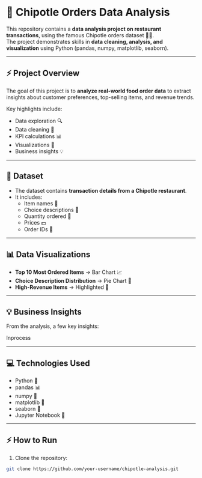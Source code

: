 # 🌮 Chipotle Orders Data Analysis

This repository contains a **data analysis project on restaurant transactions**, using the famous Chipotle orders dataset 🥗🍴.  
The project demonstrates skills in **data cleaning, analysis, and visualization** using Python (pandas, numpy, matplotlib, seaborn).  

---

## ⚡ Project Overview

The goal of this project is to **analyze real-world food order data** to extract insights about customer preferences, top-selling items, and revenue trends.  

Key highlights include:  
- Data exploration 🔍  
- Data cleaning 🧹  
- KPI calculations 📊  
- Visualizations 🎨  
- Business insights 💡  

---

## 📂 Dataset

- The dataset contains **transaction details from a Chipotle restaurant**.  
- It includes:  
  - Item names 🍔  
  - Choice descriptions 📝  
  - Quantity ordered 🔢  
  - Prices 💵  
  - Order IDs 🧾  

---

## 📊 Data Visualizations

- **Top 10 Most Ordered Items** → Bar Chart 📈  
- **Choice Description Distribution** → Pie Chart 🥧  
- **High-Revenue Items** → Highlighted 💎  

---

## 💡 Business Insights

From the analysis, a few key insights:  

Inprocess

---

## 💻 Technologies Used

- Python 🐍  
- pandas 📊  
- numpy 🔢  
- matplotlib 🎨  
- seaborn 🌈  
- Jupyter Notebook 📓  

---

## ⚡ How to Run

1. Clone the repository:  
```bash
git clone https://github.com/your-username/chipotle-analysis.git
